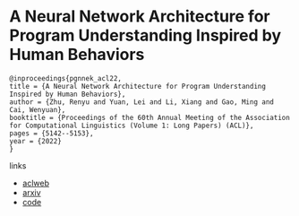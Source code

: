 # A Neural Network Architecture for Program Understanding Inspired by Human Behaviors

```
@inproceedings{pgnnek_acl22,
title = {A Neural Network Architecture for Program Understanding Inspired by Human Behaviors},
author = {Zhu, Renyu and Yuan, Lei and Li, Xiang and Gao, Ming and Cai, Wenyuan},
booktitle = {Proceedings of the 60th Annual Meeting of the Association for Computational Linguistics (Volume 1: Long Papers) (ACL)},
pages = {5142--5153},
year = {2022}
}
```

links
- [aclweb](https://www.aclweb.org/anthology/2022.acl-long.353/)
- [arxiv](https://arxiv.org/abs/2206.04730)
- [code](https://github.com/RecklessRonan/PGNN-EK)
